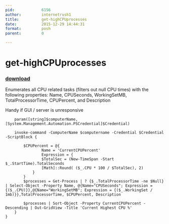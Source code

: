 ```yaml
---
pid:            6156
author:         internetrush1
title:          get-highCPUprocesses
date:           2015-12-29 14:44:31
format:         posh
parent:         0

---
```


# get-highCPUprocesses

### [download](Scripts\6156.ps1)

Enumerates all CPU related tasks (filters out null CPU times) with the following properties: 
Name, CPUSeconds, WorkingSetMB, TotalProcessorTime, CPUPercent, and Description 

Handy if GUI / server is unresponsive

```posh
    param([string]$computerName, [System.Management.Automation.PSCredential]$Credential)

    invoke-command -ComputerName $computername -Credential $Credential -ScriptBlock {

        $CPUPercent = @{
                Name = 'CurrentCPUPercent'
                Expression = {
                $TotalSec = (New-TimeSpan -Start $_.StartTime).TotalSeconds
                [Math]::Round( ($_.CPU * 100 / $TotalSec), 2)
            }
        }
        $processes = Get-Process | ? {$_.TotalProcessorTime -ne $Null} | Select-Object -Property Name, @{Name="CPUSeconds"; Expression = {($_.CPU)}},@{Name="WorkingSetMB"; Expression = {($_.WorkingSet / 1mb)}},TotalProcessorTime, $CPUPercent, Description 
    
        $processes | Sort-Object -Property CurrentCPUPercent -Descending | Out-GridView -Title 'Current Highest CPU %'
    }
}
```
